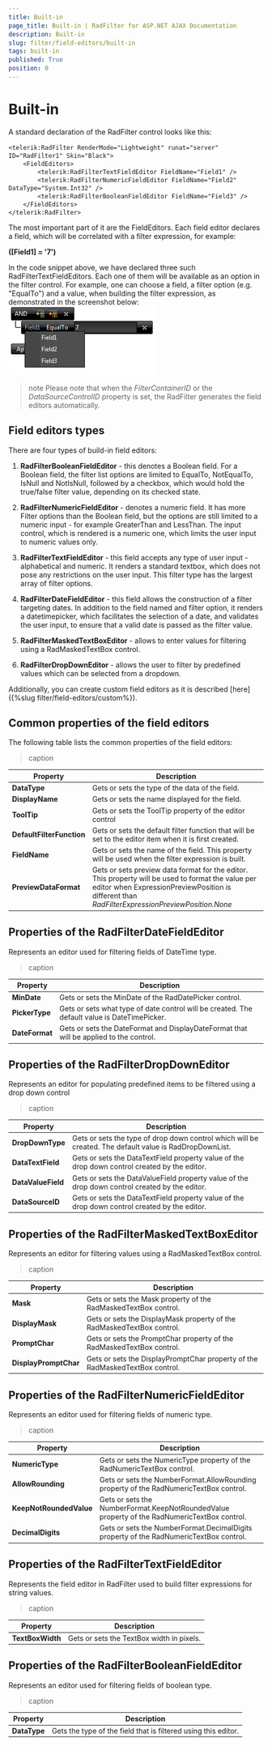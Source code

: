 ```yaml
---
title: Built-in
page_title: Built-in | RadFilter for ASP.NET AJAX Documentation
description: Built-in
slug: filter/field-editors/built-in
tags: built-in
published: True
position: 0
---
```


# Built-in



A standard declaration of the RadFilter control looks like this:

````ASPNET
<telerik:RadFilter RenderMode="Lightweight" runat="server" ID="RadFilter1" Skin="Black">
    <FieldEditors>
        <telerik:RadFilterTextFieldEditor FieldName="Field1" />
        <telerik:RadFilterNumericFieldEditor FieldName="Field2" DataType="System.Int32" />
        <telerik:RadFilterBooleanFieldEditor FieldName="Field3" />
    </FieldEditors>
</telerik:RadFilter>
````



The most important part of it are the FieldEditors. Each field editor declares a field, which will be correlated with a filter expression, for example:

**([Field1] = '7')**

In the code snippet above, we have declared three such RadFilterTextFieldEditors. Each one of them will be available as an option in the filter control. For example, one can choose a field, a filter option (e.g. "EqualTo") and a value, when building the filter expression, as demonstrated in the screenshot below:
![Filter expression](images/filter_expression.png)

>note Please note that when the *FilterContainerID* or the *DataSourceControlID* property is set, the RadFilter generates the field editors automatically.
>


## Field editors types

There are four types of build-in field editors:

1. **RadFilterBooleanFieldEditor** - this denotes a Boolean field. For a Boolean field, the filter list options are limited to EqualTo, NotEqualTo, IsNull and NotIsNull, followed by a checkbox, which would hold the true/false filter value, depending on its checked state.

1. **RadFilterNumericFieldEditor** - denotes a numeric field. It has more Filter options than the Boolean field, but the options are still limited to a numeric input - for example GreaterThan and LessThan. The input control, which is rendered is a numeric one, which limits the user input to numeric values only.

1. **RadFilterTextFieldEditor** - this field accepts any type of user input - alphabetical and numeric. It renders a standard textbox, which does not pose any restrictions on the user input. This filter type has the largest array of filter options.

1. **RadFilterDateFieldEditor** - this field allows the construction of a filter targeting dates. In addition to the field named and filter option, it renders a datetimepicker, which facilitates the selection of a date, and validates the user input, to ensure that a valid date is passed as the filter value.

1. **RadFilterMaskedTextBoxEditor** - allows to enter values for filtering using a RadMaskedTextBox control.

1. **RadFilterDropDownEditor** - allows the user to filter by predefined values which can be selected from a dropdown.

Additionally, you can create custom field editors as it is described [here]({%slug filter/field-editors/custom%}).

## Common properties of the field editors

The following table lists the common properties of the field editors:


>caption  

|  **Property**  |  **Description**  |
| ------ | ------ |
| **DataType** |Gets or sets the type of the data of the field.|
| **DisplayName** |Gets or sets the name displayed for the field.|
| **ToolTip** |Gets or sets the ToolTip property of the editor control|
| **DefaultFilterFunction** |Gets or sets the default filter function that will be set to the editor item when it is first created.|
| **FieldName** |Gets or sets the name of the field. This property will be used when the filter expression is built.|
| **PreviewDataFormat** |Gets or sets preview data format for the editor. This property will be used to format the value per editor when ExpressionPreviewPosition is different than *RadFilterExpressionPreviewPosition.None* |

## Properties of the RadFilterDateFieldEditor

Represents an editor used for filtering fields of DateTime type.


>caption  

|  **Property**  |  **Description**  |
| ------ | ------ |
| **MinDate** |Gets or sets the MinDate of the RadDatePicker control.|
| **PickerType** |Gets or sets what type of date control will be created. The default value is DateTimePicker.|
| **DateFormat** |Gets or sets the DateFormat and DisplayDateFormat that will be applied to the control.|

## Properties of the RadFilterDropDownEditor

Represents an editor for populating predefined items to be filtered using a drop down control


>caption  

|  **Property**  |  **Description**  |
| ------ | ------ |
| **DropDownType** |Gets or sets the type of drop down control which will be created. The default value is RadDropDownList.|
| **DataTextField** |Gets or sets the DataTextField property value of the drop down control created by the editor.|
| **DataValueField** |Gets or sets the DataValueField property value of the drop down control created by the editor.|
| **DataSourceID** |Gets or sets the DataTextField property value of the drop down control created by the editor.|

## Properties of the RadFilterMaskedTextBoxEditor

Represents an editor for filtering values using a RadMaskedTextBox control.


>caption  

|  **Property**  |  **Description**  |
| ------ | ------ |
| **Mask** |Gets or sets the Mask property of the RadMaskedTextBox control.|
| **DisplayMask** |Gets or sets the DisplayMask property of the RadMaskedTextBox control.|
| **PromptChar** |Gets or sets the PromptChar property of the RadMaskedTextBox control.|
| **DisplayPromptChar** |Gets or sets the DisplayPromptChar property of the RadMaskedTextBox control.|

## Properties of the RadFilterNumericFieldEditor

Represents an editor used for filtering fields of numeric type.


>caption  

|  **Property**  |  **Description**  |
| ------ | ------ |
| **NumericType** |Gets or sets the NumericType property of the RadNumericTextBox control.|
| **AllowRounding** |Gets or sets the NumberFormat.AllowRounding property of the RadNumericTextBox control.|
| **KeepNotRoundedValue** |Gets or sets the NumberFormat.KeepNotRoundedValue property of the RadNumericTextBox control.|
| **DecimalDigits** |Gets or sets the NumberFormat.DecimalDigits property of the RadNumericTextBox control.|

## Properties of the RadFilterTextFieldEditor

Represents the field editor in RadFilter used to build filter expressions for string values.


>caption  

|  **Property**  |  **Description**  |
| ------ | ------ |
| **TextBoxWidth** |Gets or sets the TextBox width in pixels.|

## Properties of the RadFilterBooleanFieldEditor

Represents an editor used for filtering fields of boolean type.


>caption  

|  **Property**  |  **Description**  |
| ------ | ------ |
| **DataType** |Gets the type of the field that is filtered using this editor.|
